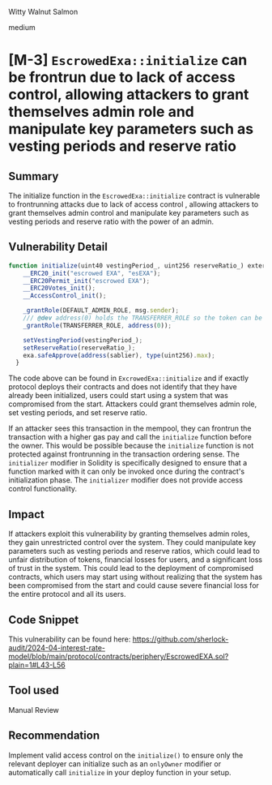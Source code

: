 Witty Walnut Salmon

medium

# [M-3] `EscrowedExa::initialize` can be frontrun due to lack of access control, allowing attackers to grant themselves admin role and manipulate key parameters such as vesting periods and reserve ratio

## Summary

The initialize function in the ``EscrowedExa::initialize`` contract is vulnerable to frontrunning attacks due to lack of access control , allowing attackers to grant themselves admin control and manipulate key parameters such as vesting periods and reserve ratio with the power of an admin.

## Vulnerability Detail
```javascript 
function initialize(uint40 vestingPeriod_, uint256 reserveRatio_) external initializer {
    __ERC20_init("escrowed EXA", "esEXA");
    __ERC20Permit_init("escrowed EXA");
    __ERC20Votes_init();
    __AccessControl_init();

    _grantRole(DEFAULT_ADMIN_ROLE, msg.sender);
    /// @dev address(0) holds the TRANSFERRER_ROLE so the token can be minted or burnt.
    _grantRole(TRANSFERRER_ROLE, address(0));

    setVestingPeriod(vestingPeriod_);
    setReserveRatio(reserveRatio_);
    exa.safeApprove(address(sablier), type(uint256).max);
  }
```
The code above can be found in `ExcrowedExa::initialize` and if exactly protocol deploys their contracts and does not identify that they have already been initialized, users could start using a system that was compromised from the start. Attackers could grant themselves admin role, set vesting periods, and set reserve ratio.

If an attacker sees this transaction in the mempool, they can frontrun the transaction with a higher gas pay and call the `initialize` function before the owner. This would be possible because the `initialize` function is not protected against frontrunning in the transaction ordering sense. The `initializer` modifier in Solidity is specifically designed to ensure that a function marked with it can only be invoked once during the contract's initialization phase. The `initializer` modifier does not provide access control functionality.

## Impact

If attackers exploit this vulnerability by granting themselves admin roles, they gain unrestricted control over the system. They could manipulate key parameters such as vesting periods and reserve ratios, which could lead to unfair distribution of tokens, financial losses for users, and a significant loss of trust in the system. This could lead to the deployment of compromised contracts, which users may start using without realizing that the system has been compromised from the start and could cause severe financial loss for the entire protocol and all its users.

## Code Snippet

This vulnerability can be found here:
https://github.com/sherlock-audit/2024-04-interest-rate-model/blob/main/protocol/contracts/periphery/EscrowedEXA.sol?plain=1#L43-L56
## Tool used
Manual Review

## Recommendation
Implement valid access control on the `initialize()` to ensure only the relevant deployer can initialize such as an `onlyOwner` modifier or automatically call `initialize` in your deploy function in your setup.